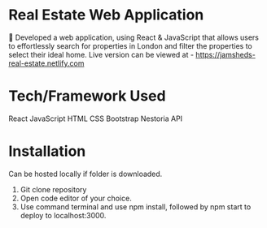 # Real Estate Web Application
	Developed a web application, using React & JavaScript that allows users to effortlessly search for properties in London and filter the properties to select their ideal home. Live version can be viewed at - https://jamsheds-real-estate.netlify.com

# Tech/Framework Used
React
JavaScript
HTML
CSS
Bootstrap
Nestoria API

# Installation
Can be hosted locally if folder is downloaded.
  1. Git clone repository 
  2. Open code editor of your choice.
  3. Use command terminal and use npm install, followed by npm start to deploy to localhost:3000.


